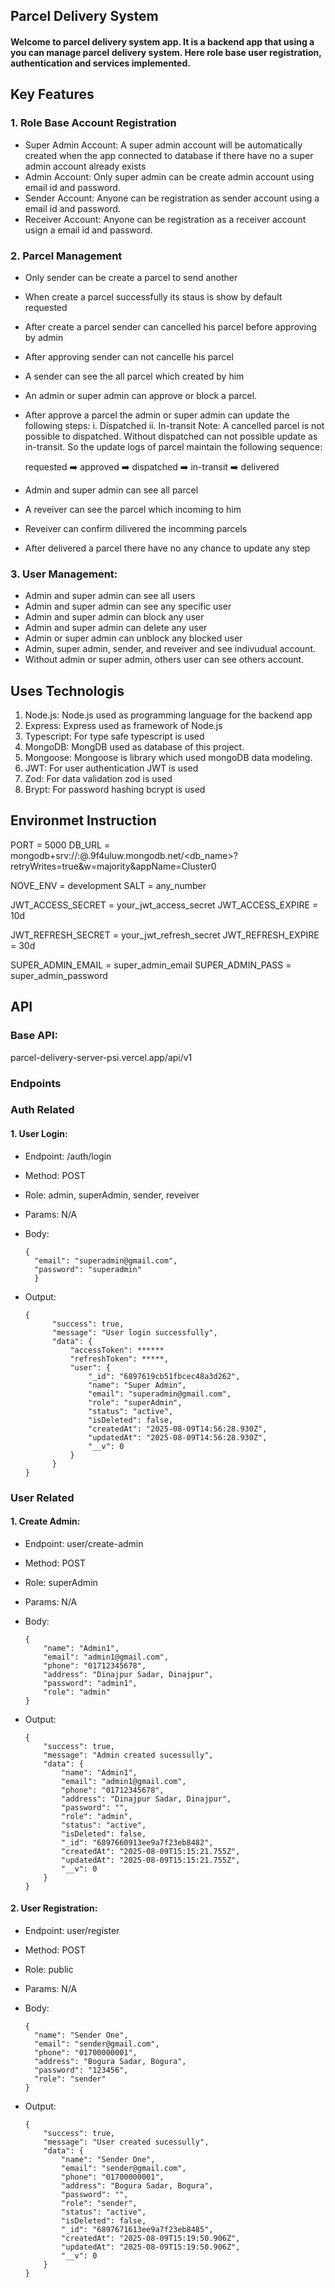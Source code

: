 ## Parcel Delivery System
#### Welcome to parcel delivery system app. It is a backend app that using a you can manage parcel delivery system. Here role base user registration, authentication and services implemented.

## Key Features
### 1. Role Base Account Registration
  - Super Admin Account: A super admin account will be automatically created when the app connected to database if there have no a super admin account already exists
  - Admin Account: Only super admin can be create admin account using email id and password.
  - Sender Account: Anyone can be registration as sender account using a email id and password.
  - Receiver Account: Anyone can be registration as a receiver account usign a email id and password.

### 2. Parcel Management
  - Only sender can be create a parcel to send another
  - When create a parcel successfully its staus is show by default requested
  - After create a parcel sender can cancelled his parcel before approving by admin
  - After approving sender can not cancelle his parcel
  - A sender can see the all parcel which created by him

  - An admin or super admin can approve or block a parcel.
  - After approve a parcel the admin or super admin can update the following steps:
      i. Dispatched
      ii. In-transit
    Note: A cancelled parcel is not possible to dispatched. Without dispatched can not possible update as in-transit. So the update logs of parcel maintain the following sequence:

    requested ➡️ approved ➡️ dispatched ➡️ in-transit ➡️ delivered
  - Admin and super admin can see all parcel

  - A reveiver can see the parcel which incoming to him
  - Reveiver can confirm dilivered the incomming parcels
  - After delivered a parcel there have no any chance to update any step

### 3. User Management:
  - Admin and super admin can see all users
  - Admin and super admin can see any specific user
  - Admin and super admin can block any user
  - Admin and super admin can delete any user
  - Admin or  super admin can unblock any blocked user
  - Admin, super admin, sender, and reveiver and see indivudual account.
  - Without admin or super admin, others user can see others account.
    
## Uses Technologis
  1. Node.js: Node.js used as programming language for the backend app
  2. Express: Express used as framework of Node.js
  3. Typescript: For type safe typescript is used
  4. MongoDB: MongDB used as database of this project.
  5. Mongoose: Mongoose is library which used mongoDB data modeling.
  6. JWT: For user authentication JWT is used
  7. Zod: For data validation zod is used
  8. Brypt: For password hashing bcrypt is used

## Environmet Instruction
  PORT = 5000
  DB_URL = mongodb+srv://<username>:<password>@<cluster-url>.9f4uluw.mongodb.net/<db_name>?retryWrites=true&w=majority&appName=Cluster0

  NOVE_ENV = development
  SALT = any_number 

  JWT_ACCESS_SECRET = your_jwt_access_secret
  JWT_ACCESS_EXPIRE = 10d

  JWT_REFRESH_SECRET = your_jwt_refresh_secret
  JWT_REFRESH_EXPIRE = 30d

  SUPER_ADMIN_EMAIL = super_admin_email
  SUPER_ADMIN_PASS = super_admin_password

## API
### Base API: 
parcel-delivery-server-psi.vercel.app/api/v1

### Endpoints
### Auth Related
#### 1. User Login:
  - Endpoint: /auth/login
  - Method: POST
  - Role: admin, superAdmin, sender, reveiver
  - Params: N/A
  - Body:

        {
          "email": "superadmin@gmail.com",
          "password": "superadmin"
          }
  - Output:
     
        {
              "success": true,
              "message": "User login successfully",
              "data": {
                  "accessToken": ******
                  "refreshToken": *****,
                  "user": {
                      "_id": "6897619cb51fbcec48a3d262",
                      "name": "Super Admin",
                      "email": "superadmin@gmail.com",
                      "role": "superAdmin",
                      "status": "active",
                      "isDeleted": false,
                      "createdAt": "2025-08-09T14:56:28.930Z",
                      "updatedAt": "2025-08-09T14:56:28.930Z",
                      "__v": 0
                  }
              }
        }
     
### User Related
#### 1. Create Admin:
  - Endpoint: user/create-admin
  - Method: POST
  - Role: superAdmin
  - Params: N/A
  - Body:

        {
            "name": "Admin1",
            "email": "admin1@gmail.com",
            "phone": "01712345678",
            "address": "Dinajpur Sadar, Dinajpur",
            "password": "admin1",
            "role": "admin"
        }
      
  - Output:
     
        {
            "success": true,
            "message": "Admin created sucessully",
            "data": {
                "name": "Admin1",
                "email": "admin1@gmail.com",
                "phone": "01712345678",
                "address": "Dinajpur Sadar, Dinajpur",
                "password": "",
                "role": "admin",
                "status": "active",
                "isDeleted": false,
                "_id": "6897660913ee9a7f23eb8482",
                "createdAt": "2025-08-09T15:15:21.755Z",
                "updatedAt": "2025-08-09T15:15:21.755Z",
                "__v": 0
            }
        }
    
#### 2. User Registration:
  - Endpoint: user/register
  - Method: POST
  - Role: public
  - Params: N/A
  - Body:

        {
          "name": "Sender One",
          "email": "sender@gmail.com",
          "phone": "01700000001",
          "address": "Bogura Sadar, Bogura",
          "password": "123456", 
          "role": "sender"
        }
              
  - Output:
     
        {
            "success": true,
            "message": "User created sucessully",
            "data": {
                "name": "Sender One",
                "email": "sender@gmail.com",
                "phone": "01700000001",
                "address": "Bogura Sadar, Bogura",
                "password": "",
                "role": "sender",
                "status": "active",
                "isDeleted": false,
                "_id": "6897671613ee9a7f23eb8485",
                "createdAt": "2025-08-09T15:19:50.906Z",
                "updatedAt": "2025-08-09T15:19:50.906Z",
                "__v": 0
            }
        }
     
